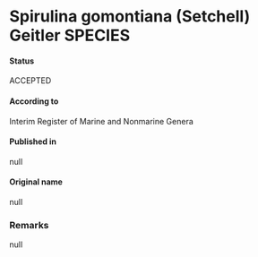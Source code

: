Spirulina gomontiana (Setchell) Geitler SPECIES
=======

#### Status
ACCEPTED

#### According to
Interim Register of Marine and Nonmarine Genera

#### Published in
null

#### Original name
null

### Remarks
null